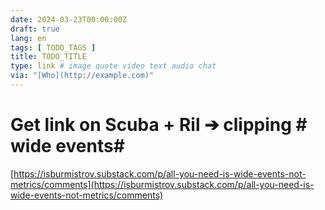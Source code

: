 ```yaml
---
date: 2024-03-23T00:00:00Z
draft: true
lang: en
tags: [ TODO_TAGS ]
title: TODO_TITLE
type: link # image quote video text audio chat
via: "[Who](http://example.com)"
---
```



# Get link on Scuba + Ril ➔ clipping # wide events# 

[https://isburmistrov.substack.com/p/all-you-need-is-wide-events-not-metrics/comments](https://isburmistrov.substack.com/p/all-you-need-is-wide-events-not-metrics/comments)

